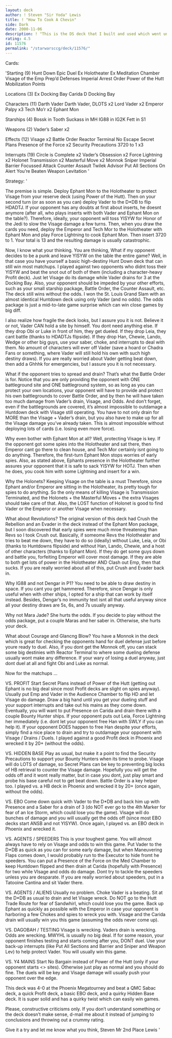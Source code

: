 ```yaml
---
layout: deck
author: ! Steven "Sir Yoda" Lewis
title: ! "How To Cook A Chevin"
side: Dark
date: 2000-11-06
description: ! "This is the DS deck that I built and used which went undefeated at the Phoenix Megatournament.  It uses a basic high-destiny Hunt Down platform with a nasty little twist."
rating: 4.5
id: 11576
permalink: "/starwarsccg/deck/11576/"
---
```

Cards: 

'Starting (9)
Hunt Down
Epic Duel
Ex Holotheater
Ex Meditation Chamber
Visage of the Emp
Prep’d Defenses
Imperial Arrest Order
Power of the Hutt
Mobilization Points

Locations (3)
Ex Docking Bay
Carida
D Docking Bay

Characters (11)
Darth Vader
Darth Vader, DLOTS x2
Lord Vader x2
Emperor Palpy x3
Tech Mo’r x2
Ephant Mon

Starships (4)
Bossk in Tooth
Suckass in MH
IG88 in IG2K
Fett in S1

Weapons (2)
Vader’s Saber x2

Effects (12)
Visage x2
Battle Order
Reactor Terminal
No Escape
Secret Plans
Presence of the Force x2
Security Precautions
3720 to 1 x3

Interrupts (19)
Circle is Complete x2
Vader’s Obsession x2
Force Lightning x2
Holonet Transmission x2
Masterful Move x2
Monnok
Sniper
Imperial Barrier
Focussed Attack
Counter Assault
Twilek Advisor
Put All Sections On Alert
You’re Beaten
Weapon Levitation
'

Strategy: '

The premise is simple.  Deploy Ephant Mon to the Holotheater to protect Visage from your reserve deck (using Power of the Hutt).  Then on your second turn (or as soon as you can) deploy Vader to the D*DB to flip HDADTJ.  If your opponent has any doubts at first about inserts, he doesnt anymore (after all, who plays inserts with both Vader and Ephant Mon on the table?).  Therefore, ideally, your opponent will toss YISYW for Honor of the Jedi to slow the Visage damage a few turns.  Then, when you draw the cards you need, deploy the Emperor and Tech Mor to the Holotheater with Ephant Mon and play Force Lightning to cook Ephant Mon.  Then insert 3720 to 1.  Your total is 13 and the resulting damage is usually catastrophic.

Now, I know what your thinking.  You are thinking, What if my opponent decides to be a punk and leave YISYW on the table the entire game?  Well, in that case you have yourself a basic high-destiny Hunt Down deck that can still win most matchups.  I played against two opponents who didnt toss their YISYW and beat the snot out of both of them (including a character-heavy Profit deck).  Just let Visage do its damage while Vader drains for 3 at the Docking Bay.  Also, your opponent should be impeded by your other efforts, such as your small starship package, Battle Order, the Counter Assault, etc.  The deck still wins without the odds.  I won the St. Louis Grand Slam with an almost identical Huntdown deck using only Vader (and no odds).	The odds package is just a mid-to-late game surprise which can win close games by big diff.

I also realize how fragile the deck looks, but I assure you it is not.	Believe it or not, Vader CAN hold a site by himself.  You dont need anything else.  If they drop Obi or Luke in front of him, they get dueled.	If they drop Leia, they cant battle (thanks to HDADTJs flipside).  If they drop Han, Chewie, Lando, Wedge or other big guys, use your saber, choke, and interrupts to deal with them.  No amount of characters will ever off Vader (save a hoard or Chadra Fans or something, where Vader will still hold his own with such high destiny draws).  If you are really worried about Vader getting beat down, then add a Ghhhk for emergencies, but I assure you it is not necessary.

What if the opponent tries to spread and drain?
That’s what the Battle Order is for.  Notice that you are only providing the opponent with ONE battleground site and ONE battleground system, so as long as you can protect your own locations, your opponent will have to provide and protect his own battlegrounds to cover Battle Order, and by then he will have taken too much damage from Vader’s drain, Visage, and Odds.  And don’t forget, even if the battlegrounds are covered, it’s almost impossible to outdamage a Huntdown deck with Visage still operating.  You have to not only drain for MORE than the Visage + Vader’s drain, but you also have to make up for all the Visage damage you’ve already taken.  This is almost impossible without deploying lots of cards (i.e. losing even more force).

Why even bother with Ephant Mon at all?
Well, protecting Visage is key.  If the opponent got some spies into the Holotheater and sat there, then Emperor cant go there to clean house, and Tech Mor certainly isnt going to do anything.  Therefore, the first-turn Ephant Mon stops worries of early spies.  Also, as stated above, Ephants presence in the Holotheater further assures your opponent that it is safe to sack YISYW for HOTJ.	Then when he does, you cook him with some Lightning and insert for a win.

Why the Holonets?
Keeping Visage on the table is a must	Therefore, since Ephant and/or Emperor are sitting in the Holotheater, its pretty tough for spies to do anything.  So the only means of killing Visage is Transmission Terminated, and the Holonets + the Masterful Moves + the extra Visages should take care of that.  Also, the LOST function of Holonet is good to find Vader or the Emperor or another Visage when necessary.

What about Revolutions?
The original version of this deck had Crush the Rebellion and an Evader in the deck instead of the Ephant Mon package, but I soon discovered that early spies were much mroe threatening than Revs so I took Crush out.  Basically, if someome Revs the Holotheater and tries to beat me down, they have to do so (ideally) without Luke, Leia, or Obi (thanks to Huntdowns flipside) and without Han, Lando, Chewie, and a host of other characters (thanks to Ephant Mon).  If they do get some guys down and battle you, forfeiting Emperor will cover most damage.	If they are able to both get lots of power in the Holotheater AND Clash out Emp, then that sucks.  If you are really worried about all of this, put Crush and Evader back in.

Why IG88 and not Dengar in P1?
You need to be able to draw destiny in space.  If you cant you get hammered.  Therefore, since Dengar is only useful when with other ships, I opted for a ship that can work by itself instead.  Besides, Dengar’s no immunity text isnt all that useful anyway since all your destiny draws are 5s, 6s, and 7s usually anyway.

Why not Mara Jade?
She hurts the odds.  If you decide to play without the odds package, put a couple Maras and her saber in.  Otherwise, she hurts your deck.

What about Courage and Glancng Blow?
You have a Monnok in the deck which is great for checking the opponents hand for duel defense just before youre ready to duel.	Also, if you dont get the Monnok off, you can stack some big destinies with Reactor Terminal to where some dueling defense usually wont make any difference.  If your wary of losing a duel anyway, just dont duel at all and fight Obi and Luke as normal.

Now for the matchups ...

VS. PROFIT
Start Secret Plans instead of Power of the Hutt (getting out Ephant is no big deal since most Profit decks are slight on spies anyway).  Usually put Emp and Vader in the Audience Chamber to flip HD and let Visage do damage.  Draw a big hand until you get your dueling stuff and your support interrupts and take out his mains as they come down.  Eventually, you will want to put Presence on Carida and drain there with a couple Bounty Hunter ships.  If your opponent puts out Leia, Force Lightning her immediately (i.e. dont let your opponent free Han with SWLY if you can help it).  If your opponent DOES happen to free Han despite your efforts, simply find a nice place to drain and try to outdamage your opponent with Visage / Drains / Duels.  I played against a good Profit deck in Phoenix and wrecked it by 20+ (without the odds).

VS. HIDDEN BASE
Play as usual, but make it a point to find the Security Precautions to support your Bounty Hunters when its time to probe.  Visage will do LOTS of damage, so Secret Plans can be key to preventing big locks of HB retrieval to counter the Visage damage.  Hopefully you will get the odds off and it wont really matter, but in case you dont, just play smart and probe his base careful not to get beat down.  Battle Order is a key helper too.  I played vs. a HB deck in Phoenix and wrecked it by 20+ (once again, without the odds).

VS. EBO
Come down quick with Vader to the D*DB and back him up with Presence and a Saber for a drain of 3 (do NOT ever go to the 4th Marker for fear of an Ice Storm, which could lose you the game).	Visage will do bunches of damage and you will usually get the odds off (since most EBO decks start ANSB and not YISYW).  Once again, I played vs. an EBO deck in Phoenix and wrecked it.

VS. AGENTS / SPEEDERS
This is your toughest game.  You will almost always have to rely on Visage and odds to win this game.  Put Vader to the D*DB as quick as you can for some early damage, but when Maneuvering Flaps comes down, I would probably run to the Executor to hide fromt he speeders.  You can put a Presence of the Force on the Med Chamber to keep Huntdown flipped and then drain at Carida (hopefully with Presence) for two while VIsage and odds do damage.  Dont try to tackle the speeders unless you are desparate.  If you are really worried about speeders, put in a Tatooine Cantina and sit Vader there.

VS. AGENTS / ALIENS
Usually no problem.  Choke Vader is a beating.	Sit at the D*DB as usual to drain and let Visage wreck.  Do NOT go to the Hutt Trade Route for fear of Sandwhirl, which could lose you the game.  Back up Ephant as quickly as possible with the Emperor in case your opponent is harboring a few Chokes and spies to wreck you with.	Visage and the Carida drain will usually win you this game (assuming the odds never come up).

VS. DAGOBAH / TESTING
Visage is wrecking.  Vaders drain is wrecking.	Odds are wrecking.  MWYHL is usually no big deal.  If for some reason, your opponent finishes testing and starts coming after you, DONT duel.  Use your back-up interrupts (like Put All Sections and Barrier and Sniper and Weapon Lev) to help protect Vader.  You will usually win this game.

VS. Y4 MAINS
Start No Bargain instead of Power of the Hutt (only if your opponent starts <> sites).	Otherwise just play as normal and you should do fine.  The duels will be key and Visage damage will usually push your opponent over the edge.

This deck was 4-0 at the Phoenix Megatourney and beat a QMC Sabac deck, a quick Profit deck, a basic EBO deck, and a quirky Hidden Base deck.  It is super solid and has a quirky twist which can easily win games.

Please, constructive criticisms only.  If you don’t understand something or the deck doesn’t make sense, d-mail me about it instead of jumping to conclusions and throwing out a crummy rating.

Give it a try and let me know what you think,
Steven Mr 2nd Place Lewis   '
